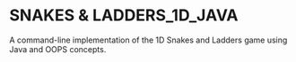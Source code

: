 # SNAKES & LADDERS_1D_JAVA
A command-line implementation of the 1D Snakes and Ladders game using Java and OOPS concepts.
